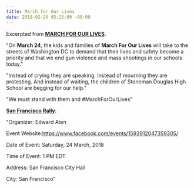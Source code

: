 ```yaml
---
title: March for Our Lives
date: 2018-02-26 05:25:00 -08:00
---
```


Excerpted from [**MARCH FOR OUR LIVES**](https://www.marchforourlives.com/).

"On **March 24**, the kids and families of **March For Our Lives** will take to the streets of Washington DC to demand that their lives and safety become a priority and that we end gun violence and mass shootings in our schools today."

"Instead of crying they are speaking. Instead of mourning they are protesting. And instead of waiting, the children of Stoneman Douglas High School are begging for our help."

"We must stand with them and #MarchForOurLives"

[**San Francisco Rally**](https://www.facebook.com/events/1593912047359305):

"Organizer:  Edward Aten

Event Website:https://www.facebook.com/events/1593912047359305/

Date of Event:  Saturday, 24 March, 2018

Time of Event:  1 PM EDT

Address:  San Francisco City Hall

City:  San Francisco"
